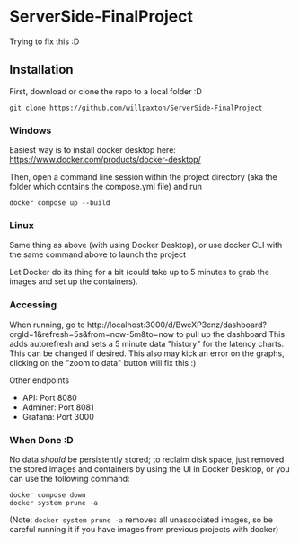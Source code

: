 # ServerSide-FinalProject

Trying to fix this :D

## Installation

First, download or clone the repo to a local folder :D
```
git clone https://github.com/willpaxton/ServerSide-FinalProject
```

### Windows 
Easiest way is to install docker desktop here: https://www.docker.com/products/docker-desktop/

Then, open a command line session within the project directory (aka the folder which contains the compose.yml file) and run 
```
docker compose up --build
```

### Linux
Same thing as above (with using Docker Desktop), or use docker CLI with the same command above to launch the project

Let Docker do its thing for a bit (could take up to 5 minutes to grab the images and set up the containers).

### Accessing

When running, go to http://localhost:3000/d/BwcXP3cnz/dashboard?orgId=1&refresh=5s&from=now-5m&to=now to pull up the dashboard
This adds autorefresh and sets a 5 minute data "history" for the latency charts.  This can be changed if desired.  This also may kick an error on the graphs, clicking on the "zoom to data" button will fix this :) 

Other endpoints
- API: Port 8080
- Adminer: Port 8081
- Grafana: Port 3000

### When Done :D
No data *should* be persistently stored; to reclaim disk space, just removed the stored images and containers by using the UI in Docker Desktop, or you can use the following command: 
```
docker compose down
docker system prune -a
```
(Note: ```docker system prune -a``` removes all unassociated images, so be careful running it if you have images from previous projects with docker)